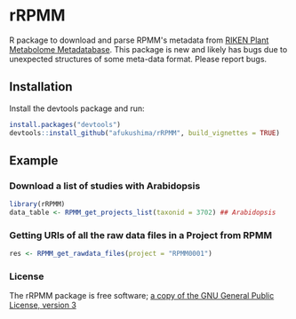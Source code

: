 # rRPMM

R package to download and parse RPMM's metadata from [RIKEN Plant Metabolome 
Metadatabase](http://metabobank.riken.jp/). This package is new and likely has 
bugs due to unexpected structures of some meta-data format. Please report bugs.


## Installation
Install the devtools package and run:

```r
install.packages("devtools")
devtools::install_github("afukushima/rRPMM", build_vignettes = TRUE)
```
## Example

### Download a list of studies with Arabidopsis

```r
library(rRPMM)
data_table <- RPMM_get_projects_list(taxonid = 3702) ## Arabidopsis
```



### Getting URIs of all the raw data files in a Project from RPMM

```r
res <- RPMM_get_rawdata_files(project = "RPMM0001")
```

### License

The rRPMM package is free software; [a copy of the GNU General Public License, version 3](http://www.r-project.org/Licenses/GPL-3)
